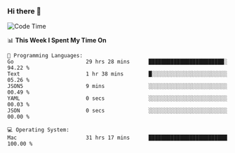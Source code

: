 ### Hi there 👋

<!--
**CrazyCollin/crazycollin** is a ✨ _special_ ✨ repository because its `README.md` (this file) appears on your GitHub profile.

Here are some ideas to get you started:

- 🔭 I’m currently working on ...
- 🌱 I’m currently learning ...
- 👯 I’m looking to collaborate on ...
- 🤔 I’m looking for help with ...
- 💬 Ask me about ...
- 📫 How to reach me: ...
- 😄 Pronouns: ...
- ⚡ Fun fact: ...
-->

<!--START_SECTION:waka-->
![Code Time](http://img.shields.io/badge/Code%20Time-5%2C208%20hrs%2016%20mins-blue)

📊 **This Week I Spent My Time On** 

```text
💬 Programming Languages: 
Go                       29 hrs 28 mins      ████████████████████████░   94.22 % 
Text                     1 hr 38 mins        █░░░░░░░░░░░░░░░░░░░░░░░░   05.26 % 
JSON5                    9 mins              ░░░░░░░░░░░░░░░░░░░░░░░░░   00.49 % 
YAML                     0 secs              ░░░░░░░░░░░░░░░░░░░░░░░░░   00.03 % 
JSON                     0 secs              ░░░░░░░░░░░░░░░░░░░░░░░░░   00.00 % 

💻 Operating System: 
Mac                      31 hrs 17 mins      █████████████████████████   100.00 % 
```


<!--END_SECTION:waka-->
